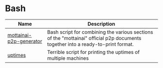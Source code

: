 # Bash

| Name                                                 | Description                                                                                                                     |
| ---------------------------------------------------- | ------------------------------------------------------------------------------------------------------------------------------- |
| [mottainai-p2p-generator](./mottainai-p2p-generator) | Bash script for combining the various sections of the "mottainai" official p2p documents together into a ready-to-print format. |
| [uptimes](./uptimes)                                 | Terrible script for printing the uptimes of multiple machines                                                                   |

